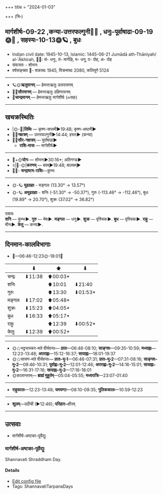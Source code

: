 +++
title = "2024-01-03"

+++
(चि॰)
## मार्गशीर्षः-09-22  ,कन्या-उत्तरफल्गुनी🌛🌌  ,  धनुः-पूर्वाषाढा-09-19🌞🌌  ,  सहस्यः-10-13🌞🪐  , बुधः
- Indian civil date: 1945-10-13, Islamic: 1445-06-21 Jumādā ath-Thāniyah/ al-ʾĀkhirah, 🌌🌞: सं- धनुः, तं- मार्गऴि, म- धनु, प- पोह, अ- पोह
- संवत्सरः - शोभनः
- वर्षसङ्ख्या 🌛- शकाब्दः 1945, विक्रमाब्दः 2080, कलियुगे 5124
___________________
- 🪐🌞**ऋतुमानम्** — हेमन्तऋतुः उत्तरायणम्
- 🌌🌞**सौरमानम्** — हेमन्तऋतुः दक्षिणायनम्
- 🌛**चान्द्रमानम्** — हेमन्तऋतुः मार्गशीर्षः (≈सहः)
___________________


## खचक्रस्थितिः
- |🌞-🌛|**तिथिः** — कृष्ण-सप्तमी►19:48; कृष्ण-अष्टमी►  
- 🌌🌛**नक्षत्रम्** — उत्तरफल्गुनी►14:44; हस्तः► (कन्या)  
- 🌌🌞**सौर-नक्षत्रम्** — पूर्वाषाढा►  
  - **राशि-मासः** — मार्गशीर्षः► 
___________________
- 🌛+🌞**योगः** — शोभनः►30:16*; अतिगण्डः►  
- २|🌛-🌞|**करणम्** — बवम्►19:48; बालवम्►  
- 🌌🌛- **चन्द्राष्टम-राशिः**—कुम्भः  
___________________
- 🌞-🪐 **मूढग्रहाः** - मङ्गलः (13.30° → 13.57°)
- 🌞-🪐 **अमूढग्रहाः** - शनिः (-51.30° → -50.37°), गुरुः (-113.46° → -112.46°), बुधः (19.89° → 20.70°), शुक्रः (37.02° → 36.82°)
___________________
राशयः  
**शनि** — कुम्भः►. **गुरु** — मेषः►. **मङ्गल** — धनुः►. **शुक्र** — वृश्चिकः►. **बुध** — वृश्चिकः►. **राहु** — मीनः►. **केतु** — कन्या►. 
___________________


## दिनमान-कालविभागाः
- 🌅—06:46-12:23🌞-18:01🌇  

|      |⬇     |⬆     |⬇     |
|------|-----|-----|------|
|चन्द्रः|⬇11:38 |⬆00:03*|     |
|शनिः   |     |⬆10:01 |⬇21:40 |
|गुरुः  |     |⬆13:30 |⬇01:53*|
|मङ्गलः |⬇17:02 |⬆05:48*|     |
|शुक्रः |⬇15:23 |⬆04:05*|     |
|बुधः   |⬇16:33 |⬆05:17*|     |
|राहुः  |     |⬆12:39 |⬇00:52*|
|केतुः  |⬇12:39 |⬆00:52*|     |
___________________
- 🌞⚝भट्टभास्कर-मते वीर्यवन्तः— **प्रातः**—06:46-08:10; **साङ्गवः**—09:35-10:59; **मध्याह्नः**—12:23-13:48; **अपराह्णः**—15:12-16:37; **सायाह्नः**—18:01-19:37  
- 🌞⚝सायण-मते वीर्यवन्तः— **प्रातः-मु॰1**—06:46-07:31; **प्रातः-मु॰2**—07:31-08:16; **साङ्गवः-मु॰2**—09:46-10:31; **पूर्वाह्णः-मु॰2**—12:01-12:46; **अपराह्णः-मु॰2**—14:16-15:01; **सायाह्नः-मु॰2**—16:31-17:16; **सायाह्नः-मु॰3**—17:16-18:01  
- 🌞कालान्तरम्— **ब्राह्मं मुहूर्तम्**—05:04-05:55; **मध्यरात्रिः**—23:07-01:40  
___________________
- **राहुकालः**—12:23-13:48; **यमघण्टः**—08:10-09:35; **गुलिककालः**—10:59-12:23  
___________________
- **शूलम्**—उदीची (►12:46); **परिहारः**–क्षीरम्  
___________________

## उत्सवाः
- मार्गशीर्ष-अष्टका-पूर्वेद्युः
### मार्गशीर्ष-अष्टका-पूर्वेद्युः



Shannavati Shraddham Day.

#### Details
- [Edit config file](https://github.com/jyotisham/adyatithi/blob/master/devatA/pitR/relative_event/mArgazIrSa-aSTakA-zrAddham/offset__-1/mArgazIrSa-aSTakA-pUrvEdyuH.toml)
- Tags: ShannavatiTarpanaDays


